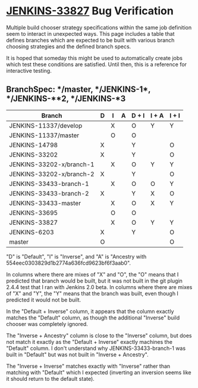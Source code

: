 # [JENKINS-33827](https://issues.jenkins-ci.org/browse/JENKINS-33827) Bug Verification

Multiple build chooser strategy specifications within the same job
definition seem to interact in unexpected ways.  This page includes a
table that defines branches which are expected to be built with
various branch choosing strategies and the defined branch specs.

It is hoped that someday this might be used to automatically create
jobs which test these conditions are satisfied.  Until then, this is a
reference for interactive testing.

## BranchSpec: \*/master, \*/JENKINS-1\*, \*/JENKINS-\*\*2, \*/JENKINS-\*3

| Branch                   | D | I | A | D + I | I + A | I + I |
|--------------------------|---|---|---|-------|-------|-------|
|    JENKINS-11337/develop |   | X |   |   O   |   Y   |   Y   |
|     JENKINS-11337/master |   | O |   |   O   |       |       |
|            JENKINS-14798 | X |   |   |   Y   |       |   O   |
|            JENKINS-33202 | X |   |   |   Y   |       |   O   |
| JENKINS-33202-x/branch-1 |   | X |   |   O   |   Y   |   Y   |
| JENKINS-33202-x/branch-2 | X |   |   |   Y   |       |   O   |
|   JENKINS-33433-branch-1 |   | X |   |   O   |   O   |   Y   |
|   JENKINS-33433-branch-2 | X |   |   |   Y   |   X   |   O   |
|     JENKINS-33433-master |   | X |   |   O   |   X   |   Y   |
|            JENKINS-33695 |   | O |   |   O   |       |       |
|            JENKINS-33827 |   | X |   |   O   |   Y   |   Y   |
|             JENKINS-6203 | X |   |   |   Y   |       |   O   |
|                   master | O |   |   |       |       |   O   |

"D" is "Default", "I" is "Inverse", and "A" is "Ancestry with 554eec0303829d1b2774a636fcd9623bf6f3aab0".

In columns where there are mixes of "X" and "O", the "O" means that I
predicted that branch would be built, but it was not built in the git
plugin 2.4.4 test that I ran with Jenkins 2.0 beta.  In columns where
there are mixes of "X" and "Y", the "Y" means that the branch was
built, even though I predicted it would not be built.

In the "Default + Inverse" column, it appears that the column exactly
matches the "Default" column, as though the additional "Inverse" build
chooser was completely ignored.

The "Inverse + Ancestry" column is close to the "Inverse" column, but
does not match it exactly as the "Default + Inverse" exactly machines
the "Default" column.  I don't understand why JENKINS-33433-branch-1
was built in "Default" but was not built in "Inverse + Ancestry".

The "Inverse + Inverse" matches exactly with "Inverse" rather than
matching with "Default" which I expected (inverting an inversion seems
like it should return to the default state).
